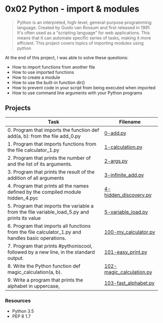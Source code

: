 # 0x02 Python - import & modules

> Python is an interpreted, high-level, general-purpose programming language. Created by Guido van Rossum and first released in 1991. It's often used as a “scripting language” for web applications. This means that it can automate specific series of tasks, making it more efficient. This project covers topics of importing modules using python

At the end of this project, I was able to solve these questions:
  
* How to import functions from another file
* How to use imported functions
* How to create a module
* How to use the built-in function dir()
* How to prevent code in your script from being executed when imported
* How to use command line arguments with your Python programs

## Projects

| Task | Filename |
| ------ | ------ |
| 0. Program that imports the function def add(a, b): from the file add_0.py | [0-add.py](https://github.com/Tokaallah/alx-higher_level_programming/blob/master/0x02-python-import_modules/0-add.py)|
| 1. Program that imports functions from the file calculator_1.py | [1-calculation.py](https://github.com/Tokaallah/alx-higher_level_programming/blob/master/0x02-python-import_modules/1-calculation.py)|
| 2. Program that prints the number of and the list of its arguments. | [2-args.py](https://github.com/Tokaallah/alx-higher_level_programming/blob/master/0x02-python-import_modules/2-args.py)|
| 3. Program that prints the result of the addition of all arguments | [3-infinite_add.py](https://github.com/Tokaallah/alx-higher_level_programming/blob/master/0x02-python-import_modules/3-infinite_add.py)|
| 4. Program that prints all the names defined by the compiled module hidden_4.pyc | [4-hidden_discovery.py](https://github.com/Tokaallah/alx-higher_level_programming/blob/master/0x02-python-import_modules/4-hidden_discovery.py)|
| 5. Program that imports the variable a from the file variable_load_5.py and prints its value | [5-variable_load.py](https://github.com/Tokaallah/alx-higher_level_programming/blob/master/0x02-python-import_modules/5-variable_load.py)|
| 6. Program that imports all functions from the file calculator_1.py and handles basic operations. | [100-my_calculator.py](https://github.com/Tokaallah/alx-higher_level_programming/blob/master/0x02-python-import_modules/100-my_calculator.py)|
| 7. Program that prints #pythoniscool, followed by a new line, in the standard output. | [101-easy_print.py](https://github.com/Tokaallah/alx-higher_level_programming/blob/master/0x02-python-import_modules/101-easy_print.py)|
| 8. Write the Python function def magic_calculation(a, b). | [102-magic_calculation.py](https://github.com/Tokaallah/alx-higher_level_programming/blob/master/0x02-python-import_modules/102-magic_calculation.py)|
| 9. Write a program that prints the alphabet in uppercase, | [103-fast_alphabet.py]()|

### Resources

- Python 3.5
- PEP 8 1.7

